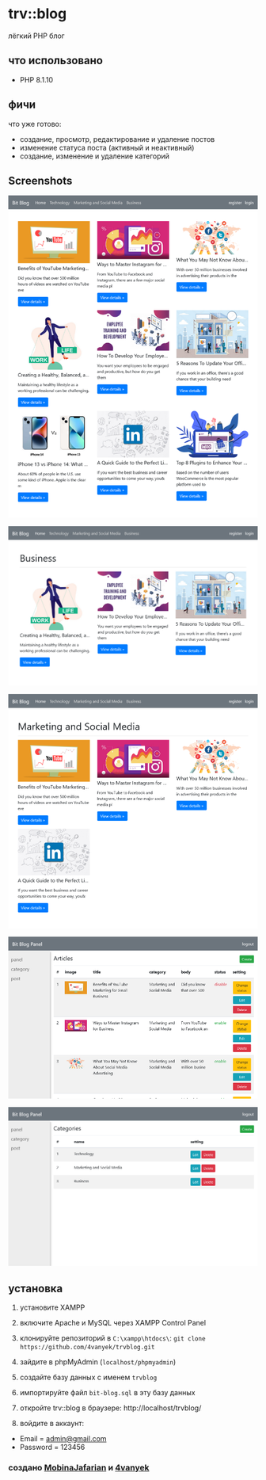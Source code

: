 # trv::blog
лёгкий PHP блог

## что использовано
- PHP 8.1.10



## фичи
что уже готово:
- создание, просмотр, редактирование и удаление постов
- изменение статуса поста (активный и неактивный)
- создание, изменение и удаление категорий

## Screenshots
![all posts screenshot](./assets/images/screenshots/Screenshot-Bit%20Blog%20all%20posts.png)

![bussines-category screenshot](./assets/images/screenshots/Screenshot-Bussines.png)

![marketing-category screenshot](./assets/images/screenshots/Screenshot-Marketing%20%26%20social%20media.png)

![posts-panel screenshot](./assets/images/screenshots/Screenshot-posts.png)

![categories-panel screenshot](./assets/images/screenshots/Screenshot-categories%20.png)


## установка
1. установите XAMPP

2. включите Apache и MySQL через XAMPP Control Panel

3. клонируйте репозиторий в `C:\xampp\htdocs\`: `git clone https://github.com/4vanyek/trvblog.git`
4. зайдите в phpMyAdmin (`localhost/phpmyadmin`)
5. создайте базу данных с именем `trvblog`
6. импортируйте файл `bit-blog.sql` в эту базу данных
7. откройте trv::blog в браузере: http://localhost/trvblog/
8. войдите в аккаунт:
- Email = admin@gmail.com 
- Password = 123456


### создано [MobinaJafarian](https://github.com/MobinaJafarian) и [4vanyek](https://github.com/4vanyek)


